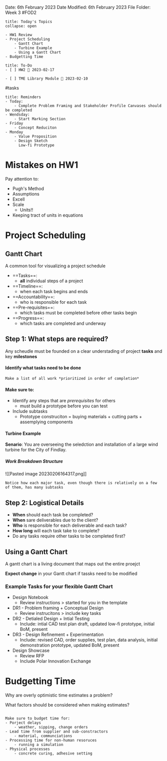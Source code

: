 Date: 6th February 2023
Date Modified: 6th February 2023
File Folder: Week 3
#FOD2

```ad-abstract
title: Today's Topics
collapse: open

- HW1 Review
- Project Scheduling
	- Gantt Chart
	- Turbine Example
	- Using a Gantt Chart
- Budgetting Time

```


```ad-important
title: To-Do
- [ ] HW2 📅 2023-02-17
      
- [ ] TME Library Module 📅 2023-02-10
```
#tasks

```ad-example
title: Reminders
- Today:
	- Complete Problem Framing and Stakeholder Profile Canvases should be completed
- Wendsday:
	- Start Marking Section
- Friday
	- Concept Reduciton
- Monday
	- Value Proposition
	- Design Sketch
	  Low-fi Prototype
```

# Mistakes on HW1

Pay attention to:

- Pugh's Method
- Assumptions
- Excell
- Scale
	- Units!!
- Keeping tract of units in equations

# Project Scheduling


## Gantt Chart

A common tool for visualizing a project schedule

- ==Tasks==: 
	- **all** individual steps of a project
- ==Timeline==: 
	- when each task begins and ends
- ==Accountability==: 
	- who is responsible for each task
- ==Pre-requisites==: 
	- which tasks must be completed before other tasks begin
- ==Progress==: 
	- which tasks are completed and underway

## Step 1: What steps are required?

Any scheudle must be founded on a clear understading of project **tasks** and key **milestones**

#### Identify what tasks need to be done

```ad-note
Make a list of all work *prioritized in order of completion*
```

#### Make sure to:
- Identify any steps that are *prerequisites* for others
	- must build a prototype before you can test
- Include subtasks
	- Prototype construciton = buying materials + cutting parts + assemplying components

#### Turbine Example

**Senario**: You are overseeing the seledction and installation of a large wind turbine for the City of Findlay.

##### Work Breakdown Structure

![[Pasted image 20230206164317.png]]

```ad-note
Notice how each major task, even though there is relatively on a few of them, has many subtasks
```

## Step 2: Logistical Details

- **When** should each task be completed?
- **When** sare deliverables due to the client?
- **Who** is responsible for each deliverable and each task?
- **How long** will each task take to complete?
- Do any tasks require other tasks to be completed first? 

## Using a Gantt Chart

A gantt chart is a living document that maps out the entire proejct

**Expect change** in your Gantt chart if tassks need to be modified

### Example Tasks for your flexible Gantt Chart

- Design Notebook
	- Review instructions > started for you in the template
- DR1 - Problem framing + Conceptual Design
	- Review instrucitons > include key tasks
- DR2 - Detialed Design + Intial Testing
	- Include: intial CAD test plan draft, updated low-fi prototype, initial BoM, present
- DR3 - Design Refinement + Experimentation
	- Include: revised CAD, order supplies, test plan, data analysis, initial demonstration prototype, updated BoM, present
- Design Showcase
	- Review RFP
	- Include Polar Innovation Exchange

# Budgetting Time

Why are overly optimistic time estimates a problem?

What factors should be considered when making estimates?

```ad-important

Make sure to budget time for:
- Porject delays
	- weather, sipping, change orders
- Lead time from supplier and sub-constractors
	- material, communciations
- Processing time for non-human resoruces
	- running a simulation
- Physical processes
	- concrete curing, adhesive setting
```




